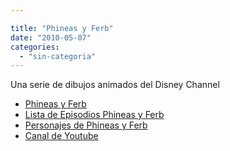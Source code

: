 ```yaml
---

title: "Phineas y Ferb"
date: "2010-05-07"
categories: 
  - "sin-categoria"
---
```


Una serie de dibujos animados del Disney Channel

- [Phineas y Ferb](https://es.wikipedia.org/wiki/Phineas_y_Ferb)
- [Lista de Episodios Phineas y Ferb](https://es.wikipedia.org/wiki/Lista_de_episodios_de_Phineas_y_Ferb)
- [Personajes de Phineas y Ferb](https://es.wikipedia.org/wiki/Personajes_de_Phineas_y_Ferb)
- [Canal de Youtube](https://www.youtube.com/user/phineasyferbspain)

